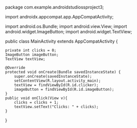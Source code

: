 package com.example.androidstudiossproject3;

import androidx.appcompat.app.AppCompatActivity;

import android.os.Bundle;
import android.view.View;
import android.widget.ImageButton;
import android.widget.TextView;

public class MainActivity extends AppCompatActivity {

    private int clicks = 0;
    ImageButton imageButton;
    TextView textView;

    @Override
    protected void onCreate(Bundle savedInstanceState) {
        super.onCreate(savedInstanceState);
        setContentView(R.layout.activity_main);
        textView = findViewById(R.id.clicker);
        imageButton = findViewById(R.id.imageButton);
    }
    public void onClick(View v){
        clicks = clicks + 1;
        textView.setText("Clicks: " + clicks);
    }
}

